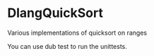 # DlangQuickSort
Various implementations of quicksort on ranges

You can use dub test to run the unittests.
